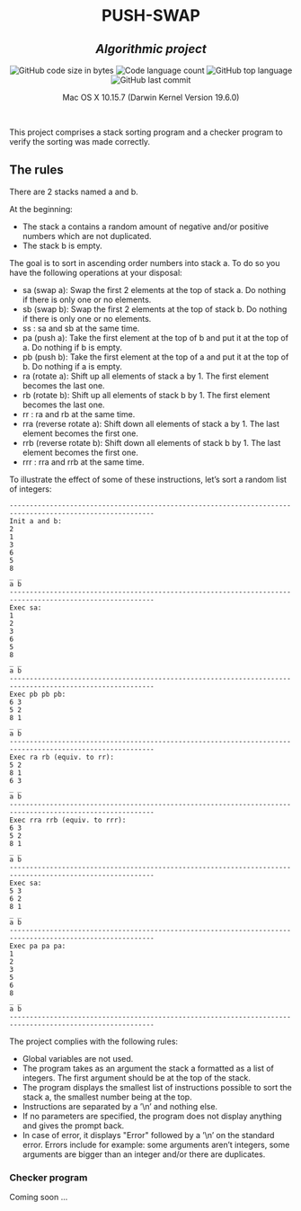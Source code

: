 <h1 align="center">
	PUSH-SWAP
</h1>
<h2 align="center">
	<b><i>Algorithmic project</i></b><br>
</h2>

<p align="center">
	<img alt="GitHub code size in bytes" src="https://img.shields.io/github/languages/code-size/psimarro-g/push_swap?color=lightblue" />
	<img alt="Code language count" src="https://img.shields.io/github/languages/count/psimarro-g/push_swap?color=yellow" />
	<img alt="GitHub top language" src="https://img.shields.io/github/languages/top/psimarro-g/push_swap?color=blue" />
	<img alt="GitHub last commit" src="https://img.shields.io/github/last-commit/psimarro-g/push_swap?color=green" />
</p>

<p align="center">
	Mac OS X 10.15.7 (Darwin Kernel Version 19.6.0)<br>
</p>

<br>

This project comprises a stack sorting program and a checker program to verify the sorting was made correctly.
## The rules
 
There are 2 stacks named a and b.

At the beginning:

- The stack a contains a random amount of negative and/or positive numbers
  which are not duplicated.
- The stack b is empty.

The goal is to sort in ascending order numbers into stack a. To do so you have the
following operations at your disposal:

- sa (swap a): Swap the first 2 elements at the top of stack a.
Do nothing if there is only one or no elements.
- sb (swap b): Swap the first 2 elements at the top of stack b.
Do nothing if there is only one or no elements.
- ss : sa and sb at the same time.
- pa (push a): Take the first element at the top of b and put it at the top of a.
Do nothing if b is empty.
- pb (push b): Take the first element at the top of a and put it at the top of b.
Do nothing if a is empty.
- ra (rotate a): Shift up all elements of stack a by 1.
The first element becomes the last one.
- rb (rotate b): Shift up all elements of stack b by 1.
The first element becomes the last one.
- rr : ra and rb at the same time.
- rra (reverse rotate a): Shift down all elements of stack a by 1.
The last element becomes the first one.
- rrb (reverse rotate b): Shift down all elements of stack b by 1.
The last element becomes the first one.
- rrr : rra and rrb at the same time.

To illustrate the effect of some of these instructions, let’s sort a random list of integers:
```console
----------------------------------------------------------------------------------------------------------
Init a and b:
2
1
3
6
5
8
_ _
a b
----------------------------------------------------------------------------------------------------------
Exec sa:
1
2
3
6
5
8
_ _
a b
----------------------------------------------------------------------------------------------------------
Exec pb pb pb:
6 3
5 2
8 1
_ _
a b
----------------------------------------------------------------------------------------------------------
Exec ra rb (equiv. to rr):
5 2
8 1
6 3
_ _
a b
----------------------------------------------------------------------------------------------------------
Exec rra rrb (equiv. to rrr):
6 3
5 2
8 1
_ _
a b
----------------------------------------------------------------------------------------------------------
Exec sa:
5 3
6 2
8 1
_ _
a b
----------------------------------------------------------------------------------------------------------
Exec pa pa pa:
1
2
3
5
6
8
_ _
a b
----------------------------------------------------------------------------------------------------------
```
The project complies with the following rules:

- Global variables are not used.
- The program takes as an argument the stack
a formatted as a list of integers. The first argument should be at the top of the
stack.
- The program displays the smallest list of instructions possible to sort the stack
a, the smallest number being at the top.
- Instructions are separated by a ’\n’ and nothing else.
- If no parameters are specified, the program does not display anything and gives the
prompt back.
- In case of error, it displays "Error" followed by a ’\n’ on the standard error.
Errors include for example: some arguments aren’t integers, some arguments are
bigger than an integer and/or there are duplicates.

### Checker program

Coming soon ...

